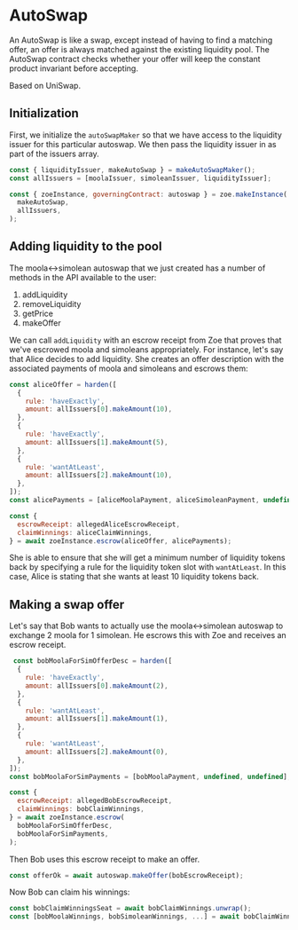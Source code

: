 # AutoSwap

An AutoSwap is like a swap, except instead of having to find a
matching offer, an offer is always matched against the existing
liquidity pool. The AutoSwap contract checks whether your offer will
keep the constant product invariant before accepting. 

Based on UniSwap.

## Initialization

First, we initialize the `autoSwapMaker` so that we have access to the
liquidity issuer for this particular autoswap. We then pass the
liquidity issuer in as part of the issuers array. 

```js
const { liquidityIssuer, makeAutoSwap } = makeAutoSwapMaker();
const allIssuers = [moolaIssuer, simoleanIssuer, liquidityIssuer];

const { zoeInstance, governingContract: autoswap } = zoe.makeInstance(
  makeAutoSwap,
  allIssuers,
);
```

## Adding liquidity to the pool

The moola<->simolean autoswap that we just created has a number of
methods in the API available to the user:
1. addLiquidity
2. removeLiquidity
3. getPrice
4. makeOffer

We can call `addLiquidity` with an escrow receipt from Zoe that proves
that we've escrowed moola and simoleans appropriately. For instance,
let's say that Alice decides to add liquidity. She creates an offer
description with the associated payments of moola and simoleans and
escrows them:

```js
const aliceOffer = harden([
  {
    rule: 'haveExactly',
    amount: allIssuers[0].makeAmount(10),
  },
  {
    rule: 'haveExactly',
    amount: allIssuers[1].makeAmount(5),
  },
  {
    rule: 'wantAtLeast',
    amount: allIssuers[2].makeAmount(10),
  },
]);
const alicePayments = [aliceMoolaPayment, aliceSimoleanPayment, undefined];

const {
  escrowReceipt: allegedAliceEscrowReceipt,
  claimWinnings: aliceClaimWinnings,
} = await zoeInstance.escrow(aliceOffer, alicePayments);

```
She is able to ensure that she will get a minimum number of liquidity
tokens back by specifying a rule for the liquidity token slot with
`wantAtLeast`. In this case, Alice is stating that she wants at least
10 liquidity tokens back. 

## Making a swap offer

Let's say that Bob wants to actually use the moola<->simolean autoswap
to exchange 2 moola for 1 simolean. He escrows this with Zoe and
receives an escrow receipt.

```js
 const bobMoolaForSimOfferDesc = harden([
  {
    rule: 'haveExactly',
    amount: allIssuers[0].makeAmount(2),
  },
  {
    rule: 'wantAtLeast',
    amount: allIssuers[1].makeAmount(1),
  },
  {
    rule: 'wantAtLeast',
    amount: allIssuers[2].makeAmount(0),
  },
]);
const bobMoolaForSimPayments = [bobMoolaPayment, undefined, undefined];

const {
  escrowReceipt: allegedBobEscrowReceipt,
  claimWinnings: bobClaimWinnings,
} = await zoeInstance.escrow(
  bobMoolaForSimOfferDesc,
  bobMoolaForSimPayments,
);
```

Then Bob uses this escrow receipt to make an offer.

```js
const offerOk = await autoswap.makeOffer(bobEscrowReceipt);
```

Now Bob can claim his winnings:

```js
const bobClaimWinningsSeat = await bobClaimWinnings.unwrap();
const [bobMoolaWinnings, bobSimoleanWinnings, ...] = await bobClaimWinningsSeat.getWinnings();
```
